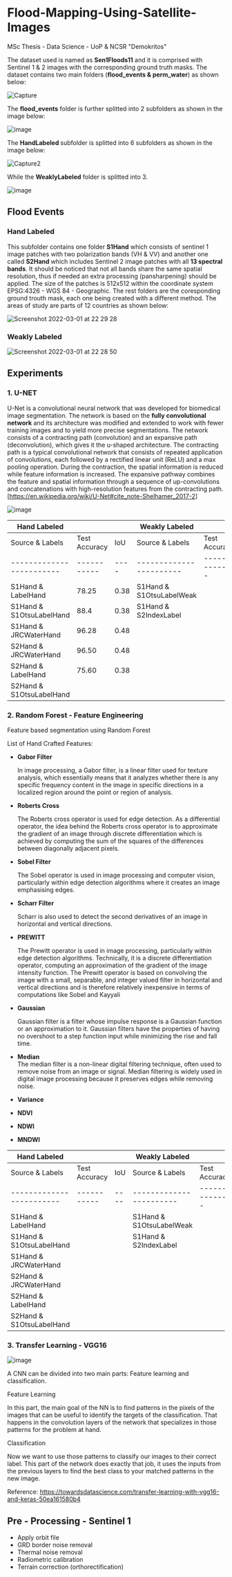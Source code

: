 # Flood-Mapping-Using-Satellite-Images
MSc Thesis - Data Science - UoP &amp; NCSR "Demokritos"

The dataset used is named as <b>Sen1Floods11</b> and it is comprised with Sentinel 1 & 2 images with the corresponding ground truth masks. The dataset contains two main folders (<b>flood_events & perm_water</b>) as shown below:

![Capture](https://user-images.githubusercontent.com/23013328/156328362-d9ed2228-bd20-4d75-b254-711b1da30d08.PNG)

The <b>flood_events</b> folder is further splitted into 2 subfolders as shown in the image below:

![image](https://user-images.githubusercontent.com/23013328/159184483-b63def56-2d9c-46c4-9920-2439ee44d705.png)

The <b> HandLabeled </b> subfolder is splitted into 6 subfolders as shown in the image below:

![Capture2](https://user-images.githubusercontent.com/23013328/156328879-6268e602-c81c-4275-8ae4-7d4085baf820.PNG)

While the <b>WeaklyLabeled</b> folder is splitted into 3.

![image](https://user-images.githubusercontent.com/23013328/158182582-fd4a76e3-9842-4221-a285-e02dcad35e28.png)


<h2> Flood Events </h2>

<h3> Hand Labeled </h3> 
This subfolder contains one folder <b> S1Hand</b> which consists of sentinel 1 image patches with two polarization bands (VH & VV) and another one called <b> S2Hand </b> which includes Sentinel 2 image patches with all <b>13 spectral bands</b>. It should be noticed that not all bands share the same spatial resolution, thus if needed an extra processing (pansharpening) should be applied. The size of the patches is 512x512 within the coordinate system EPSG:4326 - WGS 84 - Geographic. The rest folders are the coresponding ground trouth mask, each one being created with a different method. The areas of study are parts of 12 countries as shown below:

![Screenshot 2022-03-01 at 22 29 28](https://user-images.githubusercontent.com/23013328/156243983-dd862316-9998-4c27-91ea-600603a84e4b.png)


<h3> Weakly Labeled </h3>


![Screenshot 2022-03-01 at 22 28 50](https://user-images.githubusercontent.com/23013328/156243919-c9205e31-730b-42f1-ab17-27a27661b341.png)


<h2> Experiments  </h2>

<h3>1. U-NET </h3>
<p align="center">

U-Net is a convolutional neural network that was developed for biomedical image segmentation. The network is based on the <b>fully convolutional network</b> and its architecture was modified and extended to work with fewer training images and to yield more precise segmentations. The network consists of a contracting path (convolution) and an expansive path (deconvolution), which gives it the u-shaped architecture. The contracting path is a typical convolutional network that consists of repeated application of convolutions, each followed by a rectified linear unit (ReLU) and a max pooling operation. During the contraction, the spatial information is reduced while feature information is increased. The expansive pathway combines the feature and spatial information through a sequence of up-convolutions and concatenations with high-resolution features from the contracting path. [https://en.wikipedia.org/wiki/U-Net#cite_note-Shelhamer_2017-2]
</p>

![image](https://user-images.githubusercontent.com/23013328/159357537-8c5fff43-910e-4ce1-a98b-773b7836a0b8.png)

| Hand Labeled             |               |      | Weakly Labeled          |               |     |
| ------------------------ | ------------- | ---- | ----------------------- | ------------- |---- |
| Source & Labels          | Test Accuracy |  IoU | Source & Labels         | Test Accuracy | IOU |
| ------------------------ |   ----------- | ---- | ----------------------- | ------------- | --- |
| S1Hand & LabelHand       |     78.25     | 0.38 | S1Hand & S1OtsuLabelWeak|               |     |
| S1Hand & S1OtsuLabelHand |     88.4      | 0.38 | S1Hand & S2IndexLabel   |               |     |
| S1Hand & JRCWaterHand    |     96.28     | 0.48 |                         |               |     |
| S2Hand & JRCWaterHand    |     96.50     | 0.48 |                         |               |     |
| S2Hand & LabelHand       |     75.60     | 0.38 |                         |               |     |
| S2Hand & S1OtsuLabelHand |               |      |                         |               |     |


<h3> 2. Random Forest - Feature Engineering </h3>
Feature based segmentation using Random Forest

List of Hand Crafted Features:

- <b> Gabor Filter </b> </br>
  <p> In image processing, a Gabor filter, is a linear filter used for texture analysis, which essentially means that it analyzes whether there is any           specific frequency content in the image in specific directions in a localized region around the point or region of analysis. </p>
  
- <b> Roberts Cross </b> </br>
  <p> The Roberts cross operator is used for edge detection. As a differential operator, the idea behind the Roberts cross operator is to approximate the       gradient of an image through discrete differentiation which is achieved by computing the sum of the squares of the differences between diagonally         adjacent pixels. </p>
- <b> Sobel Filter </b> </br>
  <p> The Sobel operator is used in image processing and computer vision, particularly within edge detection algorithms where it creates an image                emphasising edges.</p>
- <b> Scharr Filter </b> </br>
  <p> Scharr is also used to detect the second derivatives of an image in horizontal and vertical directions. </p>
- <b> PREWITT </b> <br/>
  <p> The Prewitt operator is used in image processing, particularly within edge detection algorithms. Technically, it is a discrete differentiation             operator, computing an approximation of the gradient of the image intensity function. The Prewitt operator is based on convolving the image with a         small, separable, and integer valued filter in horizontal and vertical directions and is therefore relatively inexpensive in terms of computations         like Sobel and Kayyali </p>
- <b> Gaussian </b> </br>
  <p> Gaussian filter is a filter whose impulse response is a Gaussian function or an approximation to it. Gaussian filters have the properties of having       no overshoot to a step function input while minimizing the rise and fall time. </p>
- <b> Median </b> </br>
   The median filter is a non-linear digital filtering technique, often used to remove noise from an image or signal. Median filtering is widely used in      digital image processing because it preserves edges while removing noise.
- <b> Variance </b> </br>
- <b> NDVI </b> </br>
- <b> NDWI </b> </br>
- <b> MNDWI </b> </br>


| Hand Labeled             |               |      | Weakly Labeled          |               |     |
| ------------------------ | ------------- | ---- | ----------------------- | ------------- |---- |
| Source & Labels          | Test Accuracy |  IoU | Source & Labels         | Test Accuracy | IOU |
| ------------------------ |   ----------- | ---- | ----------------------- | ------------- | --- |
| S1Hand & LabelHand       |               |      | S1Hand & S1OtsuLabelWeak|               |     |
| S1Hand & S1OtsuLabelHand |               |      | S1Hand & S2IndexLabel   |               |     |
| S1Hand & JRCWaterHand    |               |      |                         |               |     |
| S2Hand & JRCWaterHand    |               |      |                         |               |     |
| S2Hand & LabelHand       |               |      |                         |               |     |
| S2Hand & S1OtsuLabelHand |               |      |                         |               |     |

<h3> 3. Transfer Learning - VGG16 </h3>

![image](https://user-images.githubusercontent.com/23013328/166447610-df628514-8824-4641-8180-5eb4bd1c4e26.png)

A CNN can be divided into two main parts: Feature learning and classification.

Feature Learning

In this part, the main goal of the NN is to find patterns in the pixels of the images that can be useful to identify the targets of the classification. That happens in the convolution layers of the network that specializes in those patterns for the problem at hand.

Classification

Now we want to use those patterns to classify our images to their correct label. This part of the network does exactly that job, it uses the inputs from the previous layers to find the best class to your matched patterns in the new image.




Reference: https://towardsdatascience.com/transfer-learning-with-vgg16-and-keras-50ea161580b4

<h2> Pre - Processing - Sentinel 1 </h2>

- Apply orbit file 
- GRD border noise removal
- Thermal noise removal
- Radiometric calibration
- Terrain correction (orthorectification)
  
